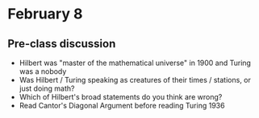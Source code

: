 # February 8

## Pre-class discussion
- Hilbert was "master of the mathematical universe" in 1900 and Turing was a nobody
- Was Hilbert / Turing speaking as creatures of their times / stations, or just doing math?
- Which of Hilbert's broad statements do you think are wrong?
- Read Cantor's Diagonal Argument before reading Turing 1936
